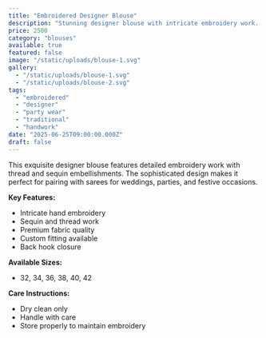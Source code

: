 ```yaml
---
title: "Embroidered Designer Blouse"
description: "Stunning designer blouse with intricate embroidery work. Features beautiful thread work and sequin details. Perfect to pair with sarees for special occasions."
price: 2500
category: "blouses"
available: true
featured: false
image: "/static/uploads/blouse-1.svg"
gallery: 
  - "/static/uploads/blouse-1.svg"
  - "/static/uploads/blouse-2.svg"
tags: 
  - "embroidered"
  - "designer"
  - "party wear"
  - "traditional"
  - "handwork"
date: "2025-06-25T09:00:00.000Z"
draft: false
---
```


This exquisite designer blouse features detailed embroidery work with thread and sequin embellishments. The sophisticated design makes it perfect for pairing with sarees for weddings, parties, and festive occasions.

**Key Features:**
- Intricate hand embroidery
- Sequin and thread work
- Premium fabric quality
- Custom fitting available
- Back hook closure

**Available Sizes:**
- 32, 34, 36, 38, 40, 42

**Care Instructions:**
- Dry clean only
- Handle with care
- Store properly to maintain embroidery